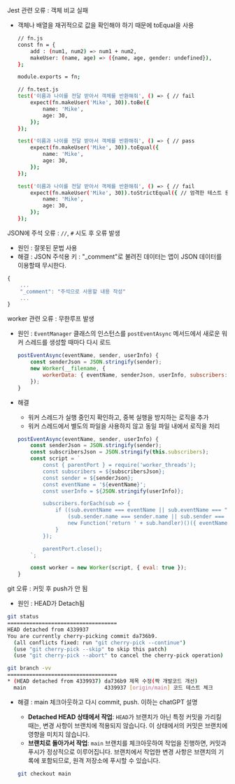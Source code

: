 Jest 관련 오류 : 객체 비교 실패

- 객체나 배열을 재귀적으로 값을 확인해야 하기 때문에 toEqual을 사용
    
    ```bash
    // fn.js
    const fn = {
        add : (num1, num2) => num1 + num2,
        makeUser: (name, age) => ({name, age, gender: undefined}),
    };
    
    module.exports = fn;
    ```
    
    ```bash
    // fn.test.js
    test('이름과 나이를 전달 받아서 객체를 반환해줘', () => { // fail
        expect(fn.makeUser('Mike', 30)).toBe({
            name: 'Mike',
            age: 30,
        });
    });
    
    test('이름과 나이를 전달 받아서 객체를 반환해줘', () => { // pass
        expect(fn.makeUser('Mike', 30)).toEqual({
            name: 'Mike',
            age: 30,
        });
    });
    
    test('이름과 나이를 전달 받아서 객체를 반환해줘', () => { // fail
        expect(fn.makeUser('Mike', 30)).toStrictEqual({ // 엄격한 테스트 용
            name: 'Mike',
            age: 30,
        });
    });
    
    ```
    

JSON에 주석 오류 :  `//`, `#` 시도 후 오류 발생

- 원인 : 잘못된 문법 사용
- 해결 :  JSON 주석용 키 :  "_comment"로 불려진 데이터는 앱이 JSON 데이터를 이용할때 무시한다.

```jsx
{
	...
	"_comment": "주석으로 사용할 내용 작성"
	...
}
```

worker 관련 오류 : 무한루프 발생

- 원인 : `EventManager` 클래스의 인스턴스를 `postEventAsync` 메서드에서 새로운 워커 스레드를 생성할 때마다 다시 로드
    
    ```jsx
    postEventAsync(eventName, sender, userInfo) {
        const senderJson = JSON.stringify(sender);
        new Worker(__filename, {
            workerData: { eventName, senderJson, userInfo, subscribers: JSON.stringify(this.subscribers) }
        });
    }
    ```
    
- 해결
    - 워커 스레드가 실행 중인지 확인하고, 중복 실행을 방지하는 로직을 추가
    - 워커 스레드에서 별도의 파일을 사용하지 않고 동일 파일 내에서 로직을 처리
    
    ```jsx
    postEventAsync(eventName, sender, userInfo) {
        const senderJson = JSON.stringify(sender);
        const subscribersJson = JSON.stringify(this.subscribers);
        const script = `
            const { parentPort } = require('worker_threads');
            const subscribers = ${subscribersJson};
            const sender = ${senderJson};
            const eventName = '${eventName}';
            const userInfo = ${JSON.stringify(userInfo)};
    
            subscribers.forEach(sub => {
                if ((sub.eventName === eventName || sub.eventName === "") && 
                    (sub.sender.name === sender.name || sub.sender === undefined)) {
                    new Function('return ' + sub.handler)()({ eventName, sender, userInfo });
                }
            });
    
            parentPort.close();
        `;
    
        const worker = new Worker(script, { eval: true });
    }
    ```
    

git 오류 : 커밋 후 push가 안 됨 

- 원인 : HEAD가 Detach됨

```bash
git status
===================================
HEAD detached from 4339937
You are currently cherry-picking commit da736b9.
  (all conflicts fixed: run "git cherry-pick --continue")
  (use "git cherry-pick --skip" to skip this patch)
  (use "git cherry-pick --abort" to cancel the cherry-pick operation)
```

```bash
git branch -vv
===================================
* (HEAD detached from 4339937) da736b9 제목 수정(짝 개발코드 개선)
  main                         4339937 [origin/main] 코드 테스트 체크
```

- 해결 : main 체크아웃하고 다시 commit, push. 이하는 chatGPT 설명
    - **Detached HEAD 상태에서 작업**: `HEAD`가 브랜치가 아닌 특정 커밋을 가리킬 때는, 변경 사항이 브랜치에 적용되지 않습니다. 이 상태에서의 커밋은 브랜치에 영향을 미치지 않습니다.
    - **브랜치로 돌아가서 작업**: `main` 브랜치를 체크아웃하여 작업을 진행하면, 커밋과 푸시가 정상적으로 이루어집니다. 브랜치에서 작업한 변경 사항은 브랜치의 기록에 포함되므로, 원격 저장소에 푸시할 수 있습니다.
    
    ```bash
    git checkout main
    ```
